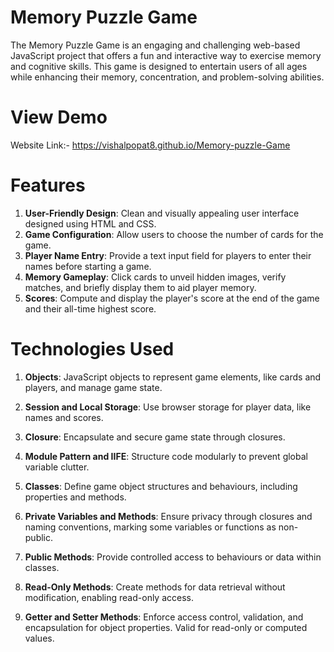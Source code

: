 # Memory Puzzle Game
The Memory Puzzle Game is an engaging and challenging web-based JavaScript project that offers a fun and interactive way to exercise memory and cognitive skills. This game is designed to entertain users of all ages while enhancing their memory, concentration, and problem-solving abilities.

# View Demo
Website Link:- https://vishalpopat8.github.io/Memory-puzzle-Game

# Features

1. **User-Friendly Design**: Clean and visually appealing user interface designed using HTML and CSS.
2. **Game Configuration**: Allow users to choose the number of cards for the game.
3. **Player Name Entry**: Provide a text input field for players to enter their names before starting a game.
4. **Memory Gameplay**: Click cards to unveil hidden images, verify matches, and briefly display them to aid player memory.
5. **Scores**: Compute and display the player's score at the end of the game and their all-time highest score.

# Technologies Used
1. **Objects**: JavaScript objects to represent game elements, like cards and players, and manage game state.

2. **Session and Local Storage**: Use browser storage for player data, like names and scores.

3. **Closure**: Encapsulate and secure game state through closures.

4. **Module Pattern and IIFE**: Structure code modularly to prevent global variable clutter.

5. **Classes**: Define game object structures and behaviours, including properties and methods.

6. **Private Variables and Methods**: Ensure privacy through closures and naming conventions, marking some variables or functions as non-public.

7. **Public Methods**: Provide controlled access to behaviours or data within classes.

8. **Read-Only Methods**: Create methods for data retrieval without modification, enabling read-only access.

9. **Getter and Setter Methods**: Enforce access control, validation, and encapsulation for object properties. Valid for read-only or computed values.
